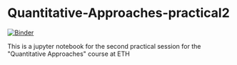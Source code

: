 # Quantitative-Approaches-practical2
[![Binder](https://mybinder.org/badge_logo.svg)](https://mybinder.org/v2/gh/bernibra/Quantitative-Approaches-practical2.git/master?filepath=index.ipynb)

This is a jupyter notebook for the second practical session for the "Quantitative Approaches" course at ETH
